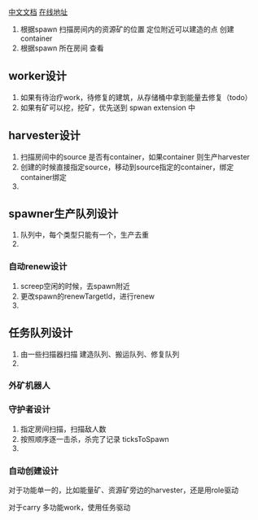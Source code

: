 

[中文文档](https://screeps-cn.github.io/api/)
[在线地址](https://screeps.com/a/#!/room/shard1/E13S39)


1. 根据spawn 扫描房间内的资源矿的位置 定位附近可以建造的点 创建 container
2. 根据spawn 所在房间 查看


## worker设计
1. 如果有待治疗work，待修复的建筑，从存储桶中拿到能量去修复（todo）
2. 如果有矿可以挖，挖矿，优先送到 spwan extension 中
   
## harvester设计
1. 扫描房间中的source 是否有container，如果container 则生产harvester
2. 创建的时候直接指定source，移动到source指定的container，绑定container绑定
3. 

## spawner生产队列设计
1. 队列中，每个类型只能有一个，生产去重
2. 

### 自动renew设计
1. screep空闲的时候，去spawn附近
2. 更改spawn的renewTargetId，进行renew
3. 

## 任务队列设计
1. 由一些扫描器扫描 建造队列、搬运队列、修复队列
2. 


### 外矿机器人

### 守护者设计
1. 指定房间扫描，扫描敌人数
2. 按照顺序逐一击杀，杀完了记录 ticksToSpawn
3. 


### 自动创建设计

对于功能单一的，比如能量矿、资源矿旁边的harvester，还是用role驱动

对于carry 多功能work，使用任务驱动